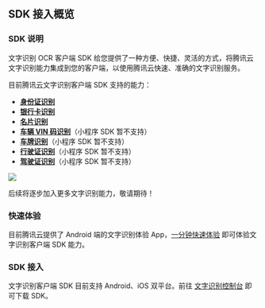 ## SDK 接入概览

### SDK 说明

文字识别 OCR 客户端 SDK 给您提供了一种方便、快捷、灵活的方式，将腾讯云文字识别能力集成到您的客户端，以使用腾讯云快速、准确的文字识别服务。

目前腾讯云文字识别客户端 SDK 支持的能力：

- [**身份证识别**](https://cloud.tencent.com/document/product/866/33524)
- [**银行卡识别**](https://cloud.tencent.com/document/product/866/36216)
- [**名片识别**](https://cloud.tencent.com/document/product/866/36214)
- [**车辆 VIN 码识别**](https://cloud.tencent.com/document/product/866/34935)（小程序 SDK 暂不支持）
- [**车牌识别**](https://cloud.tencent.com/document/product/866/36211)（小程序 SDK 暂不支持）
- [**行驶证识别**](https://cloud.tencent.com/document/product/866/36209)（小程序 SDK 暂不支持）
- [**驾驶证识别**](https://cloud.tencent.com/document/product/866/36213)（小程序 SDK 暂不支持）

![](https://main.qcloudimg.com/raw/d6bd440224ef23a574f47a30a8596018.png)

后续将逐步加入更多文字识别能力，敬请期待！

### 快速体验

目前腾讯云提供了 Android 端的文字识别体验 App，[一分钟快速体验](https://cloud.tencent.com/document/product/866/47384) 即可体验文字识别客户端 SDK 能力。

### SDK 接入

文字识别客户端 SDK 目前支持 Android、iOS 双平台。前往 [文字识别控制台](https://console.cloud.tencent.com/ocr/download) 即可下载 SDK。



